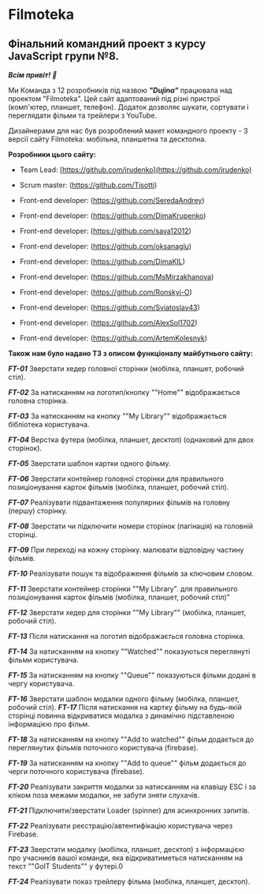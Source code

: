 # Filmoteka

## Фінальний командний проект з курсу JavaScript групи №8.

**_Всім привіт! 👋_**

Ми Команда з 12 розробників під назвою **_"Dujina"_** працювала над проектом
"Filmoteka". Цей сайт адаптований під різні пристрої (комп'ютер, планшет,
телефон). Додаток дозволяє шукати, сортувати і переглядати фільми та трейлери з
YouTube.

Дизайнерами для нас був розроблений макет командного проекту - 3 версії сайту
Filmoteka: мобільна, планшетна та десктопна.

**Розробники цього сайту:**

- Team Lead: [https://github.com/jrudenko](https://github.com/jrudenko)

- Scrum master: (https://github.com/Tisotti)

- Front-end developer: (https://github.com/SeredaAndrey)

- Front-end developer: (https://github.com/DimaKrupenko)

- Front-end developer: (https://github.com/sava12012)

- Front-end developer: (https://github.com/oksanaglu)

- Front-end developer: (https://github.com/DimaKIL)

- Front-end developer: (https://github.com/MsMirzakhanova)

- Front-end developer: (https://github.com/Ronskyi-O)

- Front-end developer: (https://github.com/Sviatoslav43)

- Front-end developer: (https://github.com/AlexSol1702)

- Front-end developer: (https://github.com/ArtemKolesnyk)

**Також нам було надано ТЗ з описом функціоналу майбутнього сайту:**

**_FT-01_** Зверстати хедер головної сторінки (мобілка, планшет, робочий стіл).

**_FT-02_** За натисканням на логотип/кнопку ""Home"" відображається головна
сторінка.

**_FT-03_** За натисканням на кнопку ""My Library"" відображається бібліотека
користувача.

**_FT-04_** Верстка футера (мобілка, планшет, десктоп) (однаковий для двох
сторінок).

**_FT-05_** Зверстати шаблон картки одного фільму.

**_FT-06_** Зверстати контейнер головної сторінки для правильного позиціонування
карток фільмів (мобілка, планшет, робочий стіл).

**_FT-07_** Реалізувати підвантаження популярних фільмів на головну (першу)
сторінку.

**_FT-08_** Зверстати чи підключити номери сторінок (пагінація) на головній
сторінці.

**_FT-09_** При переході на кожну сторінку. малювати відповідну частину фільмів.

**_FT-10_** Реалізувати пошук та відображення фільмів за ключовим словом.

**_FT-11_** Зверстати контейнер сторінки ""My Library". для правильного
позиціонування карток фільмів (мобілка, планшет, робочий стіл)"

**_FT-12_** Зверстати хедер для сторінки ""My Library"" (мобілка, планшет,
робочий стіл).

**_FT-13_** Після натискання на логотип відображається головна сторінка.

**_FT-14_** За натисканням на кнопку ""Watched"" показуються переглянуті фільми
користувача.

**_FT-15_** За натисканням на кнопку ""Queue"" показуються фільми додані в чергу
користувача.

**_FT-16_** Зверстати шаблон модалки одного фільму (мобілка, планшет, робочий
стіл). **_FT-17_** Після натискання на картку фільму на будь-якій сторінці
повинна відкриватися модалка з динамічно підставленою інформацією про фільм.

**_FT-18_** За натисканням на кнопку ""Add to watched"" фільм додається до
переглянутих фільмів поточного користувача (firebase).

**_FT-19_** За натисканням на кнопку ""Add to queue"" фільм додається до черги
поточного користувача (firebase).

**_FT-20_** Реалізувати закриття модалки за натисканням на клавішу ESC і за
кліком поза межами модалки, не забути зняти слухачів.

**_FT-21_** Підключити/зверстати Loader (spinner) для асинхронних запитів.

**_FT-22_** Реалізувати реєстрацію/автентифікацію користувача через Firebase.

**_FT-23_** Зверстати модалку (мобілка, планшет, десктоп) з інформацією про
учасників вашої команди, яка відкриватиметься натисканням на текст ""GoIT
Students"" у футері.0

**_FT-24_** Реалізувати показ трейлеру фільма (мобілка, планшет, десктоп).
